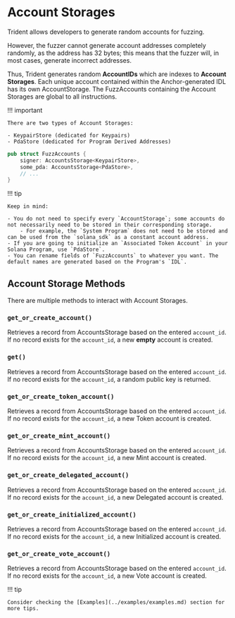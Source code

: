 # Account Storages

Trident allows developers to generate random accounts for fuzzing.

However, the fuzzer cannot generate account addresses completely randomly, as the address has 32 bytes; this means that the fuzzer will, in most cases, generate incorrect addresses.

Thus, Trident generates random **AccountIDs** which are indexes to **Account Storages**. Each unique account contained within the Anchor-generated IDL has its own AccountStorage. The FuzzAccounts containing the Account Storages are global to all instructions.

!!! important

    There are two types of Account Storages:

    - KeypairStore (dedicated for Keypairs)
    - PdaStore (dedicated for Program Derived Addresses)

```rust
pub struct FuzzAccounts {
    signer: AccountsStorage<KeypairStore>,
    some_pda: AccountsStorage<PdaStore>,
    // ...
}
```

!!! tip

    Keep in mind:

    - You do not need to specify every `AccountStorage`; some accounts do not necessarily need to be stored in their corresponding storage.
        - For example, the `System Program` does not need to be stored and can be used from the `solana_sdk` as a constant account address.
    - If you are going to initialize an `Associated Token Account` in your Solana Program, use `PdaStore`.
    - You can rename fields of `FuzzAccounts` to whatever you want. The default names are generated based on the Program's `IDL`.

## Account Storage Methods

There are multiple methods to interact with Account Storages.

### `get_or_create_account()`

Retrieves a record from AccountsStorage based on the entered `account_id`. If no record exists for the `account_id`, a new **empty** account is created.

### `get()`

Retrieves a record from AccountsStorage based on the entered `account_id`. If no record exists for the `account_id`, a random public key is returned.

### `get_or_create_token_account()`

Retrieves a record from AccountsStorage based on the entered `account_id`. If no record exists for the `account_id`, a new Token account is created.

### `get_or_create_mint_account()`

Retrieves a record from AccountsStorage based on the entered `account_id`. If no record exists for the `account_id`, a new Mint account is created.

### `get_or_create_delegated_account()`

Retrieves a record from AccountsStorage based on the entered `account_id`. If no record exists for the `account_id`, a new Delegated account is created.

### `get_or_create_initialized_account()`

Retrieves a record from AccountsStorage based on the entered `account_id`. If no record exists for the `account_id`, a new Initialized account is created.

### `get_or_create_vote_account()`

Retrieves a record from AccountsStorage based on the entered `account_id`. If no record exists for the `account_id`, a new Vote account is created.

!!! tip

    Consider checking the [Examples](../examples/examples.md) section for more tips.
